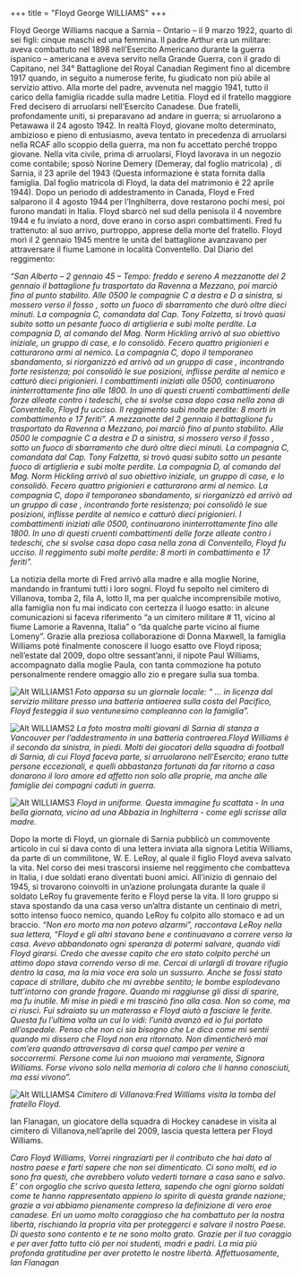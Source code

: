 +++
title = "Floyd George WILLIAMS" 
+++

Floyd George Williams nacque a Sarnia – Ontario – il 9 marzo 1922, quarto di sei figli: cinque maschi ed una femmina.
Il padre Arthur era un militare: aveva combattuto nel 1898 nell’Esercito Americano durante la guerra ispanico – americana e aveva servito nella Grande Guerra, con il grado di Capitano, nel 34° Battaglione del Royal Canadian Regiment fino al dicembre 1917 quando,  in seguito a numerose ferite, fu giudicato non più abile al servizio attivo. 
Alla morte del padre, avvenuta nel maggio 1941, tutto il carico della famiglia ricadde sulla madre Letitia. Floyd ed il fratello maggiore Fred decisero di arruolarsi nell’Esercito Canadese. Due fratelli, profondamente uniti, si preparavano ad andare in guerra; si arruolarono a Petawawa il 24 agosto 1942.
In realtà Floyd,  giovane molto determinato, ambizioso e pieno di entusiasmo, aveva tentato in precedenza di arruolarsi nella RCAF allo scoppio della guerra, ma non fu accettato perché troppo giovane. 
Nella vita civile, prima di arruolarsi, Floyd lavorava in un negozio come contabile; sposò Norine Demery (Demeray, dal foglio matricola) , di Sarnia, il 23 aprile del 1943 (Questa informazione è stata fornita dalla famiglia. Dal foglio matricola di Floyd, la data del matrimonio è 22 aprile 1944). 
Dopo un periodo di addestramento in Canada, Floyd e Fred salparono il 4 agosto 1944 per l’Inghilterra, dove restarono pochi mesi, poi furono mandati  in Italia. Floyd sbarcò nel sud della penisola il 4 novembre 1944 e  fu inviato a nord, dove erano in corso aspri combattimenti. Fred fu trattenuto: al suo arrivo, purtroppo, apprese della morte del fratello. 
Floyd morì  il 2 gennaio 1945 mentre le unità del battaglione avanzavano per attraversare il fiume Lamone in località Conventello. 
Dal Diario del reggimento:

*“San Alberto – 2 gennaio 45 – Tempo: freddo e sereno*
*A mezzanotte del 2 gennaio il battaglione fu trasportato da Ravenna a Mezzano, poi marciò fino al punto stabilito.  Alle 0500 le compagnie C a destra e D a sinistra, si mossero verso il fosso , sotto un fuoco di sbarramento che durò oltre dieci minuti. La compagnia C, comandata dal Cap. Tony Falzetta, si trovò quasi subito sotto un pesante fuoco di artiglieria e subì molte perdite. La compagnia D, al comando del Mag. Norm Hickling arrivò al suo obiettivo iniziale, un gruppo di case,  e lo consolidò.  Fecero quattro prigionieri e catturarono armi al nemico. La compagnia C, dopo il temporaneo sbandamento, si riorganizzò ed arrivò ad un gruppo di case , incontrando forte resistenza; poi consolidò le sue posizioni, inflisse perdite al nemico e catturò dieci prigionieri. I combattimenti iniziati alle 0500, continuarono ininterrottamente fino alle 1800.  In uno di questi cruenti combattimenti delle forze alleate contro i tedeschi, che si svolse casa dopo casa nella zona di Conventello, Floyd fu ucciso. Il reggimento subì molte perdite: 8 morti in combattimento e 17 feriti”.*
*A mezzanotte del 2 gennaio il battaglione fu trasportato da Ravenna a Mezzano, poi marciò fino al punto stabilito.  Alle 0500 le compagnie C a destra e D a sinistra, si mossero verso il fosso , sotto un fuoco di sbarramento che durò oltre dieci minuti. La compagnia C, comandata dal Cap. Tony Falzetta, si trovò quasi subito sotto un pesante fuoco di artiglieria e subì molte perdite. La compagnia D, al comando del Mag. Norm Hickling arrivò al suo obiettivo iniziale, un gruppo di case,  e lo consolidò.  Fecero quattro prigionieri e catturarono armi al nemico. La compagnia C, dopo il temporaneo sbandamento, si riorganizzò ed arrivò ad un gruppo di case , incontrando forte resistenza; poi consolidò le sue posizioni, inflisse perdite al nemico e catturò dieci prigionieri. I combattimenti iniziati alle 0500, continuarono ininterrottamente fino alle 1800.  In uno di questi cruenti combattimenti delle forze alleate contro i tedeschi, che si svolse casa dopo casa nella zona di Conventello, Floyd fu ucciso. Il reggimento subì molte perdite: 8 morti in combattimento e 17 feriti”.*

La notizia della morte di Fred arrivò alla madre e alla moglie Norine, mandando in frantumi tutti i loro sogni.
Floyd fu sepolto nel cimitero di Villanova, tomba 2, fila A, lotto II, ma per qualche incomprensibile motivo, alla famiglia non fu mai indicato con certezza il luogo esatto: in alcune comunicazioni si faceva riferimento “a un cimitero militare # 11, vicino al fiume Lamorie a Ravenna, Italia”  o “da qualche parte vicino al fiume Lomeny”.
Grazie alla preziosa collaborazione di Donna Maxwell, la famiglia Williams poté finalmente conoscere il luogo esatto ove Floyd riposa; nell’estate dal 2009, dopo oltre sessant’anni, il nipote Paul Williams, accompagnato dalla moglie Paula, con tanta commozione ha potuto personalmente rendere omaggio allo  zio e pregare sulla sua tomba.

![Alt WILLIAMS1](/images/Soldiers/WILLIAMS1.jpg)
*Foto apparsa su un giornale locale: “ … in licenza dal servizio militare presso una batteria antiaerea sulla costa del Pacifico, Floyd festeggia il suo ventunesimo compleanno con la famiglia”.*

 
![Alt WILLIAMS2](/images/Soldiers/WILLIAMS2.jpg)
*La foto mostra molti giovani di Sarnia di stanza a Vancouver per l’addestramento in una batteria contraerea.Floyd Williams è il secondo da sinistra, in piedi. Molti dei giocatori della squadra di football di Sarnia, di cui Floyd faceva parte, si arruolarono nell’Esercito; erano tutte persone eccezionali, e quelli abbastanza fortunati da far ritorno a casa donarono il loro amore ed affetto non solo alle proprie, ma anche alle famiglie dei compagni caduti in guerra.*

![Alt WILLIAMS3](/images/Soldiers/WILLIAMS3.jpg)
*Floyd in uniforme. Questa immagine fu scattata - In una bella giornata, vicino ad una Abbazia in Inghilterra - come egli scrisse alla madre.*


Dopo la morte di Floyd, un giornale di Sarnia pubblicò un commovente articolo in cui si dava conto di una lettera inviata alla signora Letitia Williams, da parte di un commilitone, W. E. LeRoy, al quale il figlio Floyd aveva salvato la vita.
Nel corso dei mesi trascorsi insieme nel reggimento che combatteva in Italia, i due soldati erano diventati buoni amici. All’inizio di gennaio del 1945, si trovarono coinvolti in un’azione prolungata durante la quale il soldato LeRoy fu gravemente ferito e Floyd perse la vita. Il loro gruppo si stava spostando da una casa verso un’altra distante un centinaio di metri, sotto intenso fuoco nemico, quando LeRoy fu colpito allo stomaco e ad un braccio.
*“Non ero morto ma non potevo alzarmi”, raccontava LeRoy nella sua lettera, “Floyd e gli altri stavano bene e continuavano a correre verso la casa. Avevo abbandonato ogni speranza di potermi salvare, quando vidi Floyd girarsi. Credo che avesse capito che ero stato colpito perché un attimo dopo stava correndo verso di me. Cercai di urlargli di trovare rifugio dentro la casa, ma la mia voce era solo un sussurro. Anche se fossi stato capace di strillare, dubito che mi avrebbe sentito; le bombe esplodevano tutt’intorno con grande fragore. Quando mi raggiunse gli dissi di sparire, ma fu inutile. Mi mise in piedi e mi trascinò fino alla casa. Non so come, ma ci riuscì. Fui sdraiato su un materasso e Floyd aiutò a fasciare le ferite. Questa fu l’ultima volta un cui lo vidi: l’unità avanzò ed io fui portato all’ospedale. Penso che non ci sia bisogno che Le dica come mi sentii quando mi dissero che Floyd non era ritornato. Non dimenticherò mai com’era quando attraversava di corsa quel campo per venire a soccorrermi. Persone come lui non muoiono mai veramente, Signora Williams. Forse vivono solo nella memoria di coloro che li hanno conosciuti, ma essi vivono”.*

 
![Alt WILLIAMS4](/images/Soldiers/WILLIAMS4.jpg)
*Cimitero di Villanova:Fred Williams visita la tomba del fratello Floyd.*


Ian Flanagan, un giocatore della squadra di Hockey canadese in visita al cimitero di Villanova,nell’aprile del 2009,  lascia questa lettera per Floyd Williams.

*Caro Floyd Williams,* 
*Vorrei ringraziarti per il contributo che hai dato al nostro paese e farti sapere che non sei dimenticato. Ci sono molti, ed io sono fra questi, che avrebbero voluto vederti tornare a casa sano e salvo. E’ con orgoglio che scrivo questa lettera, sapendo che ogni giorno soldati come te hanno rappresentato appieno lo spirito di questa grande nazione; grazie a voi abbiamo pienamente compreso la definizione di vero eroe canadese. Eri un uomo molto coraggioso che ha combattuto per la nostra libertà, rischiando la propria vita per proteggerci e salvare il nostro Paese. Di questo sono contento e te ne sono molto grato. Grazie per il tuo coraggio e per aver fatto tutto ciò per noi studenti, madri e padri. La mia più profonda gratitudine per aver protetto le nostre libertà.*
*Affettuosamente,*
*Ian Flanagan*

